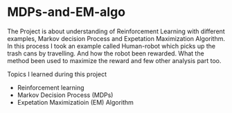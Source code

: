 # MDPs-and-EM-algo
The Project is about understanding of Reinforcement Learning with different examples, Markov decision Process and Expetation Maximization Algorithm. In this process I took an example called Human-robot which picks up the trash cans by travelling. And how the robot been rewarded. What the method been used to maximize the reward and few other analysis part too.

Topics I learned during this project 
- Reinforcement learning 
- Markov Decision Process (MDPs)
- Expetation Maximizatioin (EM) Algorithm 
